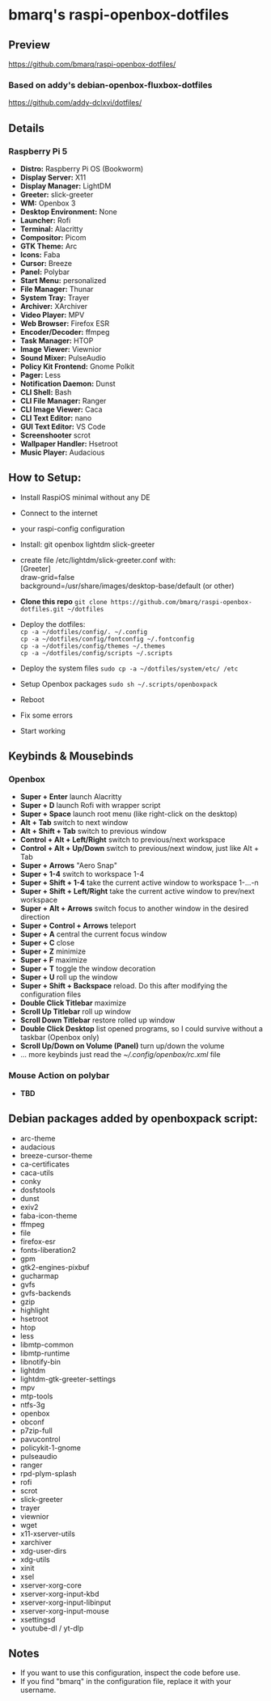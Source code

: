 # bmarq's raspi-openbox-dotfiles
## Preview
https://github.com/bmarq/raspi-openbox-dotfiles/
<br />

### Based on addy's debian-openbox-fluxbox-dotfiles
https://github.com/addy-dclxvi/dotfiles/
<br />

## Details
### Raspberry Pi 5
- **Distro:** Raspberry Pi OS (Bookworm)
- **Display Server:** X11
- **Display Manager:** LightDM
- **Greeter:** slick-greeter
- **WM:** Openbox 3
- **Desktop Environment:** None
- **Launcher:** Rofi
- **Terminal:** Alacritty
- **Compositor:** Picom
- **GTK Theme:** Arc
- **Icons:** Faba
- **Cursor:** Breeze
- **Panel:** Polybar
- **Start Menu:** personalized
- **File Manager:** Thunar
- **System Tray:** Trayer
- **Archiver:** XArchiver
- **Video Player:** MPV
- **Web Browser:** Firefox ESR
- **Encoder/Decoder:** ffmpeg
- **Task Manager:** HTOP
- **Image Viewer:** Viewnior
- **Sound Mixer:** PulseAudio
- **Policy Kit Frontend:** Gnome Polkit
- **Pager:** Less
- **Notification Daemon:** Dunst
- **CLI Shell:** Bash
- **CLI File Manager:** Ranger
- **CLI Image Viewer:** Caca
- **CLI Text Editor:** nano
- **GUI Text Editor:** VS Code
- **Screenshooter** scrot
- **Wallpaper Handler:** Hsetroot
- **Music Player:** Audacious

## How to Setup:
- Install RaspiOS minimal without any DE
- Connect to the internet
- your raspi-config configuration
- Install: git openbox lightdm slick-greeter
- create file /etc/lightdm/slick-greeter.conf with:\
[Greeter]\
draw-grid=false\
background=/usr/share/images/desktop-base/default (or other)

- **Clone this repo** `git clone https://github.com/bmarq/raspi-openbox-dotfiles.git ~/dotfiles`
- Deploy the dotfiles:\
  `cp -a ~/dotfiles/config/. ~/.config`\
  `cp -a ~/dotfiles/config/fontconfig ~/.fontconfig` \
  `cp -a ~/dotfiles/config/themes ~/.themes`\
  `cp -a ~/dotfiles/config/scripts ~/.scripts`
- Deploy the system files `sudo cp -a ~/dotfiles/system/etc/ /etc`
- Setup Openbox packages `sudo sh ~/.scripts/openboxpack`
- Reboot
- Fix some errors
- Start working

## Keybinds & Mousebinds
### Openbox
- **Super + Enter** launch Alacritty
- **Super + D** launch Rofi with wrapper script
- **Super + Space** launch root menu (like right-click on the desktop)
- **Alt + Tab** switch to next window
- **Alt + Shift + Tab** switch to previous window
- **Control + Alt + Left/Right** switch to previous/next workspace
- **Control + Alt + Up/Down**  switch to previous/next window, just like Alt + Tab
- **Super + Arrows** "Aero Snap"
- **Super + 1-4** switch to workspace 1-4
- **Super + Shift + 1-4** take the current active window to workspace 1-...-n
- **Super + Shift + Left/Right** take the current active window to prev/next workspace
- **Super + Alt + Arrows** switch focus to another window in the desired direction
- **Super + Control + Arrows** teleport
- **Super + A** central the current focus window
- **Super + C** close
- **Super + Z** minimize
- **Super + F** maximize
- **Super + T** toggle the window decoration
- **Super + U** roll up the window
- **Super + Shift + Backspace** reload. Do this after modifying the configuration files
- **Double Click Titlebar** maximize
- **Scroll Up Titlebar** roll up window
- **Scroll Down Titlebar** restore rolled up window
- **Double Click Desktop** list opened programs, so I could survive without a taskbar (Openbox only)
- **Scroll Up/Down on Volume (Panel)** turn up/down the volume
- ... more keybinds just read the *~/.config/openbox/rc.xml* file

### Mouse Action on polybar 
- **TBD**

## Debian packages added by openboxpack script:
- arc-theme
- audacious
- breeze-cursor-theme
- ca-certificates
- caca-utils
- conky
- dosfstools
- dunst
- exiv2
- faba-icon-theme
- ffmpeg
- file
- firefox-esr
- fonts-liberation2
- gpm
- gtk2-engines-pixbuf
- gucharmap
- gvfs
- gvfs-backends
- gzip
- highlight
- hsetroot
- htop
- less
- libmtp-common
- libmtp-runtime 
- libnotify-bin
- lightdm
- lightdm-gtk-greeter-settings
- mpv
- mtp-tools
- ntfs-3g
- openbox
- obconf
- p7zip-full
- pavucontrol
- policykit-1-gnome
- pulseaudio
- ranger
- rpd-plym-splash
- rofi
- scrot
- slick-greeter
- trayer
- viewnior
- wget
- x11-xserver-utils
- xarchiver
- xdg-user-dirs
- xdg-utils
- xinit
- xsel
- xserver-xorg-core
- xserver-xorg-input-kbd
- xserver-xorg-input-libinput
- xserver-xorg-input-mouse
- xsettingsd
- youtube-dl / yt-dlp

## Notes
- If you want to use this configuration, inspect the code before use.
- If you find "bmarq" in the configuration file, replace it with your username.
